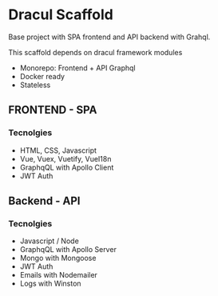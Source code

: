 # Dracul Scaffold
Base project with SPA frontend and API backend with Grahql.

This scaffold depends on dracul framework modules

- Monorepo: Frontend + API Graphql  
- Docker ready
- Stateless

## FRONTEND - SPA

### Tecnolgies
- HTML, CSS, Javascript
- Vue, Vuex, Vuetify, VueI18n
- GraphqQL with Apollo Client
- JWT Auth

## Backend - API

### Tecnolgies
- Javascript / Node
- GraphqQL with Apollo Server
- Mongo with Mongoose
- JWT Auth
- Emails with Nodemailer
- Logs with Winston